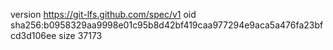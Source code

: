 version https://git-lfs.github.com/spec/v1
oid sha256:b0958329aa9998e01c95b8d42bf419caa977294e9aca5a476fa23bfcd3d106ee
size 37173
